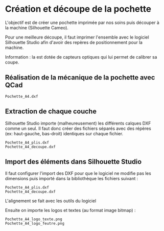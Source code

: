 # Création et découpe de la pochette #

L'objectif est de créer une pochette imprimée par nos soins puis découper à la machine (Silhouette Cameo).

Pour une meilleure découpe, il faut imprimer l'ensemble avec le logiciel Silhouette Studio afin d'avoir des repères de positionnement pour la machine.

Information : la est dotée de capteurs optiques qui lui permet de calibrer sa coupe.

## Réalisation de la mécanique de la pochette avec QCad #

```
Pochette_A4.dxf
```

## Extraction de chaque couche ##

Silhouette Studio importe (malheureusement) les différents calques DXF comme un seul.
Il faut donc créer des fichiers séparés avec des répères (ex: haut-gauche, bas-droit) identiques sur chaque fichier.
```
Pochette_A4_plis.dxf
Pochette_A4_decoupe.dxf
```

## Import des éléments dans Silhouette Studio ##

Il faut configurer l'import des DXF pour que le logiciel ne modifie pas les dimensions puis importé dans la bibliothèque les fichiers suivant :

```
Pochette_A4_plis.dxf
Pochette_A4_decoupe.dxf
```
L'alignement se fait avec les outils du logiciel

Ensuite on importe les logos et textes (au format image bitmap) :

```
Pochette_A4_logo_texte.png
Pochette_A4_logo_feutre.png
```
